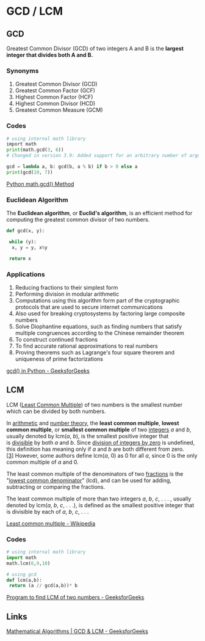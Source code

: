 # GCD / LCM

## GCD

Greatest Common Divisor (GCD) of two integers A and B is the **largest integer that divides both A and B.**

### Synonyms

1. Greatest Common Divisor (GCD)
2. Greatest Common Factor (GCF)
3. Highest Common Factor (HCF)
4. Highest Common Divisor (HCD)
5. Greatest Common Measure (GCM)

### Codes

```python
# using internal math library
import math
print(math.gcd(3, 6))
# Changed in version 3.9: Added support for an arbitrary number of arguments. Formerly, only two arguments were supported.

gcd = lambda a, b: gcd(b, a % b) if b > 0 else a
print(gcd(10, 7))
```

[Python math.gcd() Method](https://www.w3schools.com/python/ref_math_gcd.asp)

### Euclidean Algorithm

The **Euclidean algorithm**, or **Euclid's algorithm**, is an efficient method for computing the greatest common divisor of two numbers.

```python
def gcd(x, y):

 while (y):
  x, y = y, x%y

 return x
```

### Applications

1. Reducing fractions to their simplest form
2. Performing division in modular arithmetic
3. Computations using this algorithm form part of the cryptographic protocols that are used to secure internet communications
4. Also used for breaking cryptosystems by factoring large composite numbers
5. Solve Diophantine equations, such as finding numbers that satisfy multiple congruences according to the Chinese remainder theorem
6. To construct continued fractions
7. To find accurate rational approximations to real numbers
8. Proving theorems such as Lagrange's four square theorem and uniqueness of prime factorizations

[gcd() in Python - GeeksforGeeks](https://www.geeksforgeeks.org/gcd-in-python/)

## LCM

LCM ([Least Common Multiple](https://www.geeksforgeeks.org/least-common-multiple/)) of two numbers is the smallest number which can be divided by both numbers.

In [arithmetic](https://en.wikipedia.org/wiki/Arithmetic "Arithmetic") and [number theory](https://en.wikipedia.org/wiki/Number_theory "Number theory"), the **least common multiple**, **lowest common multiple**, or **smallest common multiple** of two [integers](https://en.wikipedia.org/wiki/Integer "Integer") _a_ and _b_, usually denoted by lcm(_a_, _b_), is the smallest positive integer that is [divisible](https://en.wikipedia.org/wiki/Divisible) by both _a_ and _b_. Since [division of integers by zero](https://en.wikipedia.org/wiki/Division_by_zero "Division by zero") is undefined, this definition has meaning only if _a_ and _b_ are both different from zero.[[3]](https://en.wikipedia.org/wiki/Least_common_multiple#cite_note-auto-3) However, some authors define lcm(_a_, 0) as 0 for all _a_, since 0 is the only common multiple of _a_ and 0.

The least common multiple of the denominators of two [fractions](https://en.wikipedia.org/wiki/Fraction_(mathematics) "Fraction (mathematics)") is the "[lowest common denominator](https://en.wikipedia.org/wiki/Lowest_common_denominator "Lowest common denominator")" (lcd), and can be used for adding, subtracting or comparing the fractions.

The least common multiple of more than two integers _a_, _b_, _c_, . . . , usually denoted by lcm(_a_, _b_, _c_, . . .), is defined as the smallest positive integer that is divisible by each of _a_, _b_, _c_, . . .

[Least common multiple - Wikipedia](https://en.wikipedia.org/wiki/Least_common_multiple)

### Codes

```python
# using internal math library
import math
math.lcm(6,9,10)

# using gcd
def lcm(a,b):
 return (a // gcd(a,b))* b
```

[Program to find LCM of two numbers - GeeksforGeeks](https://www.geeksforgeeks.org/program-to-find-lcm-of-two-numbers/)

## Links

[Mathematical Algorithms | GCD & LCM - GeeksforGeeks](https://www.geeksforgeeks.org/mathematical-algorithms/mathematical-algorithms-gcd-lcm/)
